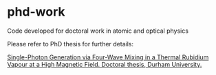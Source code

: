 # phd-work
Code developed for doctoral work in atomic and optical physics

Please refer to PhD thesis for further details:

[Single-Photon Generation via Four-Wave Mixing in a Thermal Rubidium Vapour at a High Magnetic Field. Doctoral thesis, Durham University.](http://etheses.dur.ac.uk/13903/)
